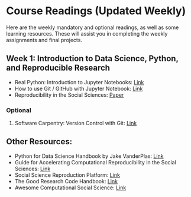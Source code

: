 # Course Readings (Updated Weekly)

Here are the weekly mandatory and optional readings, as well as some learning resources. These will assist you in completing the weekly assignments and final projects.

## Week 1: Introduction to Data Science, Python, and Reproducible Research

- Real Python: Introduction to Jupyter Notebooks: [Link](https://realpython.com/jupyter-notebook-introduction/)
- How to use Git / GitHub with Jupyter Notebook: [Link](https://blog.reviewnb.com/github-jupyter-notebook/)
- Reproducibility in the Social Sciences: [Paper](readings/week1_Moody_et_al_2022.pdf)

### Optional

1.  Software Carpentry: Version Control with Git: [Link](https://swcarpentry.github.io/git-novice/)

## Other Resources:

- Python for Data Science Handbook by Jake VanderPlas: [Link](https://jakevdp.github.io/PythonDataScienceHandbook/)
- Guide for Accelerating Computational Reproducibility in the Social Sciences: [Link](https://bitss.github.io/ACRE/)
- Social Science Reproduction Platform: [Link](https://www.socialsciencereproduction.org/)
- The Good Research Code Handbook: [Link](https://goodresearch.dev/index.html) 
- Awesome Computational Social Science: [Link](https://github.com/gesiscss/awesome-computational-social-science) 